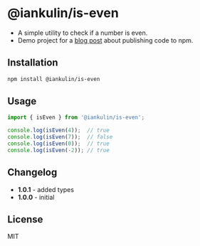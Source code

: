 # @iankulin/is-even

* A simple utility to check if a number is even.
* Demo project for a [blog post](https://devendevour.wordpress.com/2024/10/14/code-reuse-by-publishing-to-npm/) about publishing code to npm.

## Installation

```bash
npm install @iankulin/is-even
```

## Usage

```javascript
import { isEven } from '@iankulin/is-even';

console.log(isEven(4));  // true
console.log(isEven(7));  // false
console.log(isEven(0));  // true
console.log(isEven(-2)); // true
```

## Changelog

- **1.0.1** - added types
- **1.0.0** - initial

## License

MIT